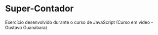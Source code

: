 # Super-Contador
Exercício desenvolvido durante o curso de JavaScript (Curso em vídeo - Gustavo Guanabara)
